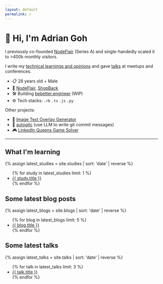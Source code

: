 ```yaml
---
layout: default
permalink: /
---
```


# 👋 Hi, I'm Adrian Goh

I previously co-founded [NodeFlair](https://nodeflair.com/) (Series A) and single-handedly scaled it to >400k monthly visitors.

I write my [technical learnings and opinions](/blog) and gave [talks](/talks) at meetups and conferences.

- 📋 28 years old + Male
- 🏢 [NodeFlair](https://nodeflair.com), [ShopBack](https://www.shopback.sg)
- 🛠️ Building [bebetter.engineer](https://bebetter.engineer) (WIP)
- ⚙️ Tech stacks: `.rb` `.ts` `.js` `.py` 

Other projects:
- 🎨 [Image Text Overlay Generator](https://text-over-image.adriangohjw.com/)
- 💎 [autogitc](https://github.com/adriangohjw/autogitc) (use LLM to write git commit messages)
- 🎮 [LinkedIn Queens Game Solver](https://linkedin-queens-game-solver.adriangohjw.com/)

<hr>

## What I'm learning

{% assign latest_studies = site.studies | sort: 'date' | reverse %}
<ul>
  {% for study in latest_studies limit: 1 %}
    <li>
      <a href="{{ study.url }}">{{ study.title }}</a>
    </li>
  {% endfor %}
</ul>

## Some latest blog posts

{% assign latest_blogs = site.blogs | sort: 'date' | reverse %}
<ul>
  {% for blog in latest_blogs limit: 5 %}
    <li>
      <a href="{{ blog.url }}">{{ blog.title }}</a>
    </li>
  {% endfor %}
</ul>

## Some latest talks

{% assign latest_talks = site.talks | sort: 'date' | reverse %}
<ul>
  {% for talk in latest_talks limit: 3 %}
    <li>
      <a href="{{ talk.url }}">{{ talk.title }}</a>
    </li>
  {% endfor %}
</ul>
